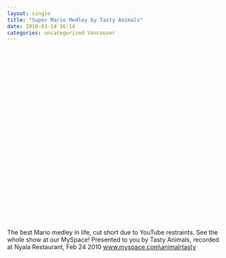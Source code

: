 ```yaml
---
layout: single
title: "Super Mario Medley by Tasty Animals"
date: 2010-03-14 16:14
categories: uncategorized Vancouver
---
```

<object width="660" height="405"><param name="movie" value="http://www.youtube.com/v/kwUCOs2YLLw&hl=en_US&fs=1&rel=0&border=1"></param><param name="allowFullScreen" value="true"></param><param name="allowscriptaccess" value="always"></param><embed src="http://www.youtube.com/v/kwUCOs2YLLw&hl=en_US&fs=1&rel=0&border=1" type="application/x-shockwave-flash" allowscriptaccess="always" allowfullscreen="true" width="660" height="405"></embed></object>

The best Mario medley in life, cut short due to YouTube restraints. See the whole show at our MySpace! Presented to you by Tasty Animals, recorded at Nyala Restaurant, Feb 24 2010
<a href="http://www.myspace.com/animalrtasty">www.myspace.com\animalrtasty</a>
